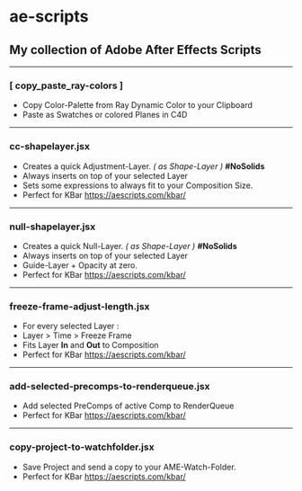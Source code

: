 # ae-scripts
## My collection of Adobe After Effects Scripts
---
### [ copy_paste_ray-colors ]
+ Copy Color-Palette from Ray Dynamic Color to your Clipboard
+ Paste as Swatches or colored Planes in C4D

---
### cc-shapelayer.jsx
+ Creates a quick Adjustment-Layer. _( as Shape-Layer )_ <b>#NoSolids</b></br>
+ Always inserts on top of your selected Layer
+ Sets some expressions to always fit to your Composition Size.</br>
+ Perfect for KBar https://aescripts.com/kbar/

---
### null-shapelayer.jsx
+ Creates a quick Null-Layer. _( as Shape-Layer )_ <b>#NoSolids</b></br>
+ Always inserts on top of your selected Layer
+ Guide-Layer + Opacity at zero.</br>
+ Perfect for KBar https://aescripts.com/kbar/

---
### freeze-frame-adjust-length.jsx
+ For every selected Layer :
+ Layer > Time > Freeze Frame
+ Fits Layer <b>In</b> and <b>Out</b> to Composition
+ Perfect for KBar https://aescripts.com/kbar/

---

### add-selected-precomps-to-renderqueue.jsx
+ Add selected PreComps of active Comp to RenderQueue
+ Perfect for KBar https://aescripts.com/kbar/

---

### copy-project-to-watchfolder.jsx
+ Save Project and send a copy to your AME-Watch-Folder.
+ Perfect for KBar https://aescripts.com/kbar/
